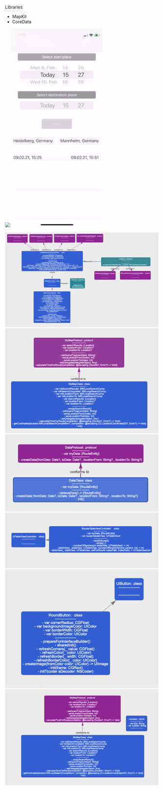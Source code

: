 
Libraries
* MapKit
* CoreData

<p float="left">
<img src="https://github.com/taioo/route-rider/blob/master/road-rider-storyboard/attachment/d.gif"/>
<img src="https://github.com/taioo/route-rider/blob/master/road-rider-storyboard/attachment/w.gif"/>
</p>


<img src="attachment/diagram/1.png"/>
<img src="attachment/diagram/2.png"/>
<img src="attachment/diagram/3.png"/>
<img src="attachment/diagram/4.png"/>
<img src="attachment/diagram/5.png"/>
<img src="attachment/diagram/6.png"/>
